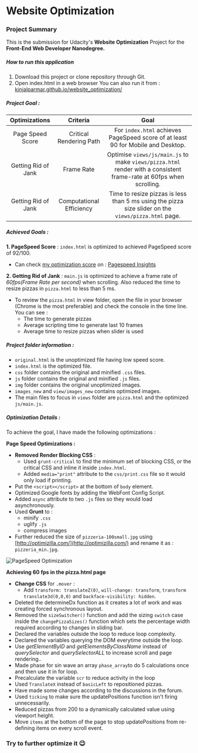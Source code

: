 # Website Optimization

### Project Summary

This is the submission for Udacity's **Website Optimization** Project for the **Front-End Web Developer Nanodegree.** 

##### How to run this application
1. Download this project or clone repository through Git. 
2. Open index.html in a web browser
You can also run it from : [kinjalparmar.github.io/website_optimization/](https://kinjalparmar.github.io/website_optimization/)

##### Project Goal :

|Optimizations|Criteria|Goal|
|:-------------:|:-------------:|:-----:|
|Page Speed Score| Critical Rendering Path| For `index.html` achieves PageSpeed score of at least 90 for Mobile and Desktop.|
|Getting Rid of Jank| Frame Rate|Optimise `views/js/main.js` to make `views/pizza.html` render with a consistent frame-rate at 60fps when scrolling. |
|Getting Rid of Jank| Computational Efficiency|Time to resize pizzas is less than 5 ms using the pizza size slider on the `views/pizza.html` page.|

##### Achieved Goals :  
**1. PageSpeed Score** : `index.html` is optimized to achieved PageSpeed score of 92/100.
* Can check [my optimization score](https://kinjalparmar.github.io/website_optimization/) on : [Pagespeed Insights](https://developers.google.com/speed/pagespeed/insights/)

**2. Getting Rid of Jank** : `main.js` is optimized to achieve a frame rate of *60fps(Frame Rate per second)* when scrolling. Also reduced the time to resize pizzas in `pizza.html` to less than 5 ms.
* To review the `pizza.html` in view folder, open the file in your browser (Chrome is the most preferable) and check the console in the time line. You can see :
    - The time to generate pizzas
    - Average scripting time to generate last 10 frames
    - Average time to resize pizzas when slider is used

##### Project folder information :
* `original.html` is the unoptimized file having low speed score.
*  `index.html` is the optimized file.
*  `css` folder contains the original and minified `.css` files.
*  `js` folder contains the original and minified `.js` files.
*  `img` folder contains the original unoptimized images.
*  `images_new` and `view/images_new` contains optimized images.
*  The main files to focus in `views` folder are `pizza.html` and the optimized `js/main.js`. 

##### Optimization Details :
To achieve the goal, I have made the following optimizations :

**Page Speed Optimizations :**
* **Removed Render Blocking CSS** : 
    - Used `grunt-critical` to find the minimum set of blocking CSS, or the critical CSS and inline it inside `index.html`.
    - Added `media="print"` attribute to the `css/print.css` file so it would  only load if printing.
* Put the `<script></script>` at the bottom of `body` element.
* Optimized Google fonts by adding the WebFont Config Script.
* Added `async` attribute to two `.js` files so they would load asynchronously.
* Used **Grunt** to :
    - minify `.css`
    - uglify `.js`
    - compress images
* Further reduced the size of `pizzeria-100small.jpg` using [http://optimizilla.com/](http://optimizilla.com/) and rename it as : `pizzeria_min.jpg`.

![PageSpeed Optimization](img/pagespeed_screentshot.png)

**Achieving 60 fps in the pizza.html page** 

* **Change CSS** for `.mover` : 
    * Add `transform: translateZ(0)`, `will-change: transform`, `transform translate3d(0,0,0)` and `backface-visibility: hidden`.
* Deleted the determineDx function as it creates a lot of work and was creating forced synchronous layout. 
* Removed the `sizeSwitcher()` function and add the sizing `switch` case inside the `changePizzaSizes()` function which sets the percentage width required according to changes in sliding bar.
* Declared the variables outside the loop to reduce loop complexity.
* Declared the variables querying the DOM everytime outside the loop. 
* Use *getElementByID* and *getElementsByClassName* instead of *querySelector* and *querySelectorALL* to increase scroll and page rendering..
* Made phase for sin wave an array `phase_array`to do 5 calculations once and then use it in for loop.
* Precalculate the variable `scr` to reduce activity in the loop
* Used `TranslateX` instead of `basicLeft` to repositioned pizzas.
* Have made some changes according to the discussions in the forum.
* Used `ticking` to make sure the updatePositions function isn't firing unnecessarily.
* Reduced pizzas from 200 to a dynamically calculated value using viewport height.
* Move `items` at the bottom of the page to stop updatePositions from re-defining items on every scroll event.

### Try to further optimize it :wink:



